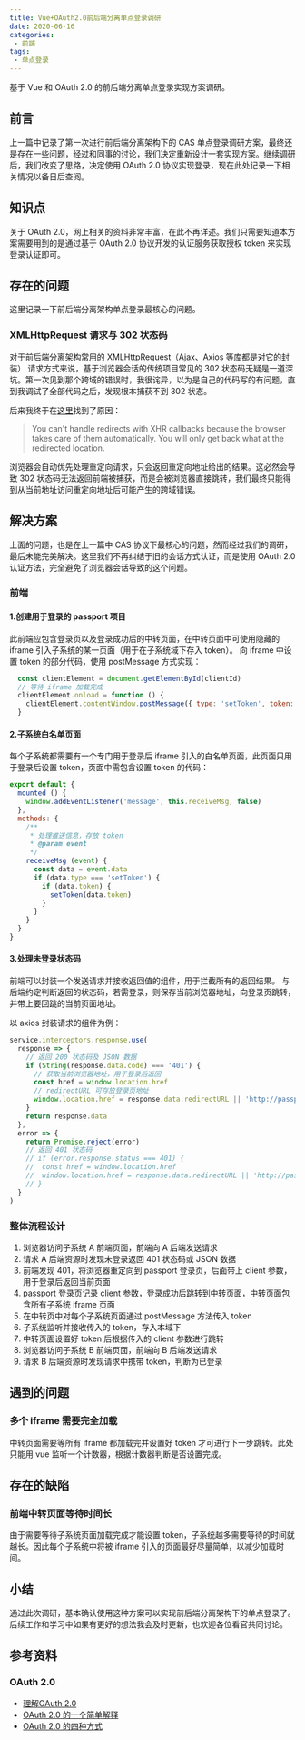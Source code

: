```yaml
---
title: Vue+OAuth2.0前后端分离单点登录调研
date: 2020-06-16
categories:
 - 前端
tags:
 - 单点登录
---
```

基于 Vue 和 OAuth 2.0 的前后端分离单点登录实现方案调研。
<!-- more -->
## 前言
上一篇中记录了第一次进行前后端分离架构下的 CAS 单点登录调研方案，最终还是存在一些问题，经过和同事的讨论，我们决定重新设计一套实现方案。继续调研后，我们改变了思路，决定使用 OAuth 2.0 协议实现登录，现在此处记录一下相关情况以备日后查阅。

## 知识点
关于 OAuth 2.0，网上相关的资料非常丰富，在此不再详述。我们只需要知道本方案需要用到的是通过基于 OAuth 2.0 协议开发的认证服务获取授权 token 来实现登录认证即可。

## 存在的问题
这里记录一下前后端分离架构单点登录最核心的问题。
### XMLHttpRequest 请求与 302 状态码
对于前后端分离架构常用的 XMLHttpRequest（Ajax、Axios 等库都是对它的封装） 请求方式来说，基于浏览器会话的传统项目常见的 302 状态码无疑是一道深坑。第一次见到那个跨域的错误时，我很诧异，以为是自己的代码写的有问题，直到我调试了全部代码之后，发现根本捕获不到 302 状态。

后来我终于在[这里](https://stackoverflow.com/questions/15996779/cannot-handle-302-redirect-in-ajax-and-why/15996968#15996968)找到了原因：

> You can't handle redirects with XHR callbacks because the browser takes care of them automatically. You will only get back what at the redirected location.

浏览器会自动优先处理重定向请求，只会返回重定向地址给出的结果。这必然会导致 302 状态码无法返回前端被捕获，而是会被浏览器直接跳转，我们最终只能得到从当前地址访问重定向地址后可能产生的跨域错误。

## 解决方案
上面的问题，也是在上一篇中 CAS 协议下最核心的问题，然而经过我们的调研，最后未能完美解决。这里我们不再纠结于旧的会话方式认证，而是使用 OAuth 2.0 认证方法，完全避免了浏览器会话导致的这个问题。
### 前端
#### 1.创建用于登录的 passport 项目
此前端应包含登录页以及登录成功后的中转页面，在中转页面中可使用隐藏的 iframe 引入子系统的某一页面（用于在子系统域下存入 token）。
向 iframe 中设置 token 的部分代码，使用 postMessage 方式实现：
```javascript
  const clientElement = document.getElementById(clientId)
  // 等待 iframe 加载完成
  clientElement.onload = function () {
    clientElement.contentWindow.postMessage({ type: 'setToken', token: getToken() }, '*')
  }
```

#### 2.子系统白名单页面
每个子系统都需要有一个专门用于登录后 iframe 引入的白名单页面，此页面只用于登录后设置 token，页面中需包含设置 token 的代码：
```javascript
export default {
  mounted () {
    window.addEventListener('message', this.receiveMsg, false)
  },
  methods: {
    /**
     * 处理推送信息，存放 token
     * @param event
     */
    receiveMsg (event) {
      const data = event.data
      if (data.type === 'setToken') {
        if (data.token) {
          setToken(data.token)
        }
      }
    }
  }
}
```

#### 3.处理未登录状态码
前端可以封装一个发送请求并接收返回值的组件，用于拦截所有的返回结果。
与后端约定判断返回的状态码，若需登录，则保存当前浏览器地址，向登录页跳转，并带上要回跳的当前页面地址。

以 axios 封装请求的组件为例：
```javascript
service.interceptors.response.use(
  response => {
    // 返回 200 状态码及 JSON 数据
    if (String(response.data.code) === '401') {
      // 获取当前浏览器地址，用于登录后返回
      const href = window.location.href
      // redirectURL 可存放登录页地址
      window.location.href = response.data.redirectURL || 'http://passport.server.com:8080/#/login' + '?client=' + encodeURIComponent(href)
    }
    return response.data
  },
  error => {
    return Promise.reject(error)
    // 返回 401 状态码
    // if (error.response.status === 401) {
    //  const href = window.location.href
    //  window.location.href = response.data.redirectURL || 'http://passport.server.com:8080/#/login' + '?client=' + encodeURIComponent(href)
    // }
  }
)
```

### 整体流程设计

1. 浏览器访问子系统 A 前端页面，前端向 A 后端发送请求
2. 请求 A 后端资源时发现未登录返回 401 状态码或 JSON 数据
3. 前端发现 401，将浏览器重定向到 passport 登录页，后面带上 client 参数，用于登录后返回当前页面
4. passport 登录页记录 client 参数，登录成功后跳转到中转页面，中转页面包含所有子系统 iframe 页面
5. 在中转页中对每个子系统页面通过 postMessage 方法传入 token
6. 子系统监听并接收传入的 token，存入本域下
7. 中转页面设置好 token 后根据传入的 client 参数进行跳转
8. 浏览器访问子系统 B 前端页面，前端向 B 后端发送请求
9. 请求 B 后端资源时发现请求中携带 token，判断为已登录

## 遇到的问题
### 多个 iframe 需要完全加载
中转页面需要等所有 iframe 都加载完并设置好 token 才可进行下一步跳转。此处只能用 vue 监听一个计数器，根据计数器判断是否设置完成。

## 存在的缺陷
### 前端中转页面等待时间长
由于需要等待子系统页面加载完成才能设置 token，子系统越多需要等待的时间就越长。因此每个子系统中将被 iframe 引入的页面最好尽量简单，以减少加载时间。

## 小结
通过此次调研，基本确认使用这种方案可以实现前后端分离架构下的单点登录了。后续工作和学习中如果有更好的想法我会及时更新，也欢迎各位看官共同讨论。

## 参考资料
### OAuth 2.0
- [理解OAuth 2.0](http://www.ruanyifeng.com/blog/2014/05/oauth_2_0.html)
- [OAuth 2.0 的一个简单解释](http://www.ruanyifeng.com/blog/2019/04/oauth_design.html)
- [OAuth 2.0 的四种方式](http://www.ruanyifeng.com/blog/2019/04/oauth-grant-types.html)
